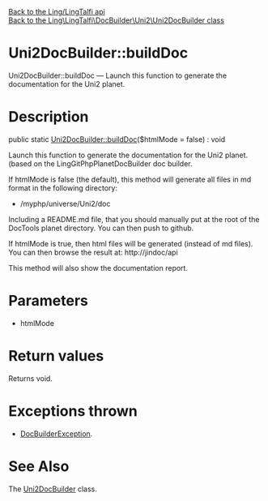 [Back to the Ling/LingTalfi api](https://github.com/lingtalfi/LingTalfi/blob/master/doc/api/Ling/LingTalfi.md)<br>
[Back to the Ling\LingTalfi\DocBuilder\Uni2\Uni2DocBuilder class](https://github.com/lingtalfi/LingTalfi/blob/master/doc/api/Ling/LingTalfi/DocBuilder/Uni2/Uni2DocBuilder.md)


Uni2DocBuilder::buildDoc
================



Uni2DocBuilder::buildDoc — Launch this function to generate the documentation for the Uni2 planet.




Description
================


public static [Uni2DocBuilder::buildDoc](https://github.com/lingtalfi/LingTalfi/blob/master/doc/api/Ling/LingTalfi/DocBuilder/Uni2/Uni2DocBuilder/buildDoc.md)($htmlMode = false) : void




Launch this function to generate the documentation for the Uni2 planet.
(based on the LingGitPhpPlanetDocBuilder doc builder.

If htmlMode is false (the default),
this method will generate all files in md format in the following directory:

- /myphp/universe/Uni2/doc

Including a README.md file, that you should manually put at the root of the DocTools planet directory.
You can then push to github.


If htmlMode is true,
then html files will be generated (instead of md files).
You can then browse the result at: http://jindoc/api



This method will also show the documentation report.




Parameters
================


- htmlMode

    


Return values
================

Returns void.


Exceptions thrown
================

- [DocBuilderException](https://github.com/lingtalfi/DocTools/blob/master/doc/api/Ling/DocTools/Exception/DocBuilderException.md).&nbsp;







See Also
================

The [Uni2DocBuilder](https://github.com/lingtalfi/LingTalfi/blob/master/doc/api/Ling/LingTalfi/DocBuilder/Uni2/Uni2DocBuilder.md) class.



